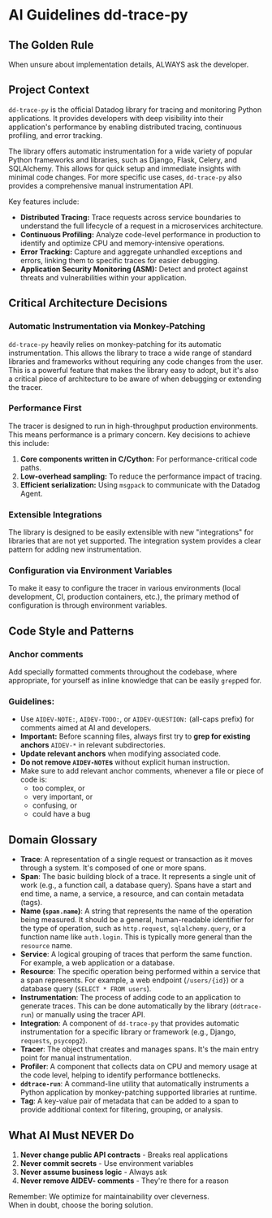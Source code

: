 # AI Guidelines dd-trace-py  

## The Golden Rule  
When unsure about implementation details, ALWAYS ask the developer.  

## Project Context  
`dd-trace-py` is the official Datadog library for tracing and monitoring Python applications. It provides developers with deep visibility into their application's performance by enabling distributed tracing, continuous profiling, and error tracking.

The library offers automatic instrumentation for a wide variety of popular Python frameworks and libraries, such as Django, Flask, Celery, and SQLAlchemy. This allows for quick setup and immediate insights with minimal code changes. For more specific use cases, `dd-trace-py` also provides a comprehensive manual instrumentation API.

Key features include:
- **Distributed Tracing:** Trace requests across service boundaries to understand the full lifecycle of a request in a microservices architecture.
- **Continuous Profiling:** Analyze code-level performance in production to identify and optimize CPU and memory-intensive operations.
- **Error Tracking:** Capture and aggregate unhandled exceptions and errors, linking them to specific traces for easier debugging.
- **Application Security Monitoring (ASM):** Detect and protect against threats and vulnerabilities within your application.

## Critical Architecture Decisions  

### Automatic Instrumentation via Monkey-Patching
`dd-trace-py` heavily relies on monkey-patching for its automatic instrumentation. This allows the library to trace a wide range of standard libraries and frameworks without requiring any code changes from the user. This is a powerful feature that makes the library easy to adopt, but it's also a critical piece of architecture to be aware of when debugging or extending the tracer.

### Performance First
The tracer is designed to run in high-throughput production environments. This means performance is a primary concern. Key decisions to achieve this include:
1. **Core components written in C/Cython:** For performance-critical code paths.
2. **Low-overhead sampling:** To reduce the performance impact of tracing.
3. **Efficient serialization:** Using `msgpack` to communicate with the Datadog Agent.

### Extensible Integrations
The library is designed to be easily extensible with new "integrations" for libraries that are not yet supported. The integration system provides a clear pattern for adding new instrumentation.

### Configuration via Environment Variables
To make it easy to configure the tracer in various environments (local development, CI, production containers, etc.), the primary method of configuration is through environment variables.

## Code Style and Patterns  

### Anchor comments  

Add specially formatted comments throughout the codebase, where appropriate, for yourself as inline knowledge that can be easily `grep`ped for.  

### Guidelines:  

- Use `AIDEV-NOTE:`, `AIDEV-TODO:`, or `AIDEV-QUESTION:` (all-caps prefix) for comments aimed at AI and developers.  
- **Important:** Before scanning files, always first try to **grep for existing anchors** `AIDEV-*` in relevant subdirectories.  
- **Update relevant anchors** when modifying associated code.  
- **Do not remove `AIDEV-NOTE`s** without explicit human instruction.  
- Make sure to add relevant anchor comments, whenever a file or piece of code is:  
  * too complex, or  
  * very important, or  
  * confusing, or  
  * could have a bug  

## Domain Glossary  

- **Trace**: A representation of a single request or transaction as it moves through a system. It's composed of one or more spans.
- **Span**: The basic building block of a trace. It represents a single unit of work (e.g., a function call, a database query). Spans have a start and end time, a name, a service, a resource, and can contain metadata (tags).
- **Name (`span.name`)**: A string that represents the name of the operation being measured. It should be a general, human-readable identifier for the type of operation, such as `http.request`, `sqlalchemy.query`, or a function name like `auth.login`. This is typically more general than the `resource` name.
- **Service**: A logical grouping of traces that perform the same function. For example, a web application or a database.
- **Resource**: The specific operation being performed within a service that a span represents. For example, a web endpoint (`/users/{id}`) or a database query (`SELECT * FROM users`).
- **Instrumentation**: The process of adding code to an application to generate traces. This can be done automatically by the library (`ddtrace-run`) or manually using the tracer API.
- **Integration**: A component of `dd-trace-py` that provides automatic instrumentation for a specific library or framework (e.g., Django, `requests`, `psycopg2`).
- **Tracer**: The object that creates and manages spans. It's the main entry point for manual instrumentation.
- **Profiler**: A component that collects data on CPU and memory usage at the code level, helping to identify performance bottlenecks.
- **`ddtrace-run`**: A command-line utility that automatically instruments a Python application by monkey-patching supported libraries at runtime.
- **Tag**: A key-value pair of metadata that can be added to a span to provide additional context for filtering, grouping, or analysis.

## What AI Must NEVER Do  

1. **Never change public API contracts** - Breaks real applications  
2. **Never commit secrets** - Use environment variables  
3. **Never assume business logic** - Always ask  
4. **Never remove AIDEV- comments** - They're there for a reason  

Remember: We optimize for maintainability over cleverness.  
When in doubt, choose the boring solution.  